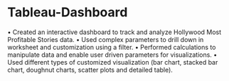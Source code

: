 # Tableau-Dashboard
•	Created an interactive dashboard to track and analyze Hollywood Most Profitable Stories data.
•	Used complex parameters to drill down in worksheet and customization using a filter.
•	Performed calculations to manipulate data and enable user driven parameters for visualizations.
•	Used different types of customized visualization (bar chart, stacked bar chart, doughnut charts, scatter plots and detailed table).
